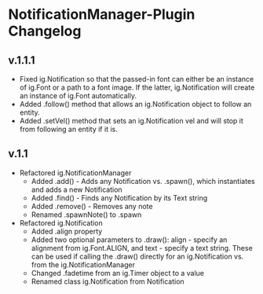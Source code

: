 # NotificationManager-Plugin Changelog

## v.1.1.1

- Fixed ig.Notification so that the passed-in font can either be an instance of ig.Font or a path to a font image. If the latter, ig.Notification will create an instance of ig.Font automatically.
- Added .follow() method that allows an ig.Notification object to follow an entity.
- Added .setVel() method that sets an ig.Notification vel and will stop it from following an entity if it is.

## v.1.1

- Refactored ig.NotificationManager
	- Added .add() - Adds any Notification vs. .spawn(), which instantiates and adds a new Notification
	- Added .find() - Finds any Notification by its Text string
	- Added .remove() - Removes any note
	- Renamed .spawnNote() to .spawn
- Refactored ig.Notification
	- Added .align property
	- Added two optional parameters to .draw(): align - specify an alignment from ig.Font.ALIGN, and text - specify a text string. These can be used if calling the .draw() directly for an ig.Notification vs. from the ig.NotificationManager
	- Changed .fadetime from an ig.Timer object to a value
	- Renamed class ig.Notification from Notification